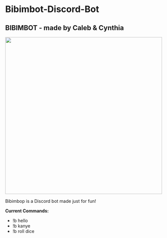 # Bibimbot-Discord-Bot
## BIBIMBOT - made by Caleb &amp; Cynthia
<p align="left">
<img src ="/bibimbot-nobg" width=500/>
</p>
Bibimbop is a Discord bot made just for fun!

<b>Current Commands:</b>
* !b hello
* !b kanye
* !b roll dice
